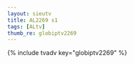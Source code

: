 ```yaml
--- 
layout: sieutv
title: AL2269 s1
tags: [ALtv]
thumb_re: globiptv2269
---
```

{% include tvadv key="globiptv2269" %} 
